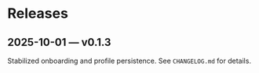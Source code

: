 # Releases

## 2025-10-01 — v0.1.3

Stabilized onboarding and profile persistence. See `CHANGELOG.md` for details.
